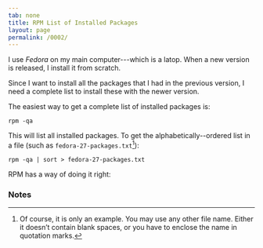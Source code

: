 ```yaml
---
tab: none
title: RPM List of Installed Packages
layout: page
permalink: /0002/
---
```


I use _Fedora_ on my main computer---which is a latop. When a new version is released, I install it from scratch.

Since I want to install all the packages that I had in the previous version, I need a complete list to install these with the newer version.

The easiest way to get a complete list of installed packages is:

```
rpm -qa
```

This will list all installed packages. To get the alphabetically--ordered list in a file (such as `fedora-27-packages.txt`[^namesample]):

[^namesample]: Of course, it is only an example. You may use any other file name. Either it doesn’t contain blank spaces, or you have to enclose the name in quotation marks.

```
rpm -qa | sort > fedora-27-packages.txt
```


RPM has a way of doing it right:


### Notes
